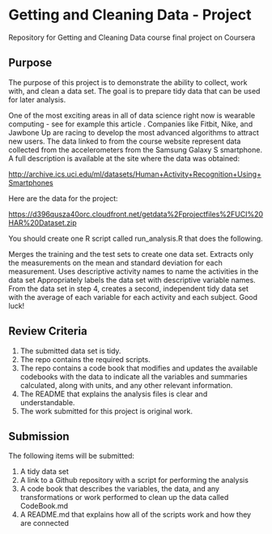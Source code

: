 # Getting and Cleaning Data - Project
Repository for Getting and Cleaning Data course final project on Coursera

## Purpose
The purpose of this project is to demonstrate the ability to collect, work with,
and clean a data set. The goal is to prepare tidy data that can be used for
later analysis.

One of the most exciting areas in all of data science right now is wearable computing - see for example this article . Companies like Fitbit, Nike, and Jawbone Up are racing to develop the most advanced algorithms to attract new users. The data linked to from the course website represent data collected from the accelerometers from the Samsung Galaxy S smartphone. A full description is available at the site where the data was obtained:

http://archive.ics.uci.edu/ml/datasets/Human+Activity+Recognition+Using+Smartphones

Here are the data for the project:

https://d396qusza40orc.cloudfront.net/getdata%2Fprojectfiles%2FUCI%20HAR%20Dataset.zip

You should create one R script called run_analysis.R that does the following.

Merges the training and the test sets to create one data set.
Extracts only the measurements on the mean and standard deviation for each measurement.
Uses descriptive activity names to name the activities in the data set
Appropriately labels the data set with descriptive variable names.
From the data set in step 4, creates a second, independent tidy data set with the average of each variable for each activity and each subject.
Good luck!

## Review Criteria
1. The submitted data set is tidy.
2. The repo contains the required scripts.
3. The repo contains a code book that modifies and updates the available
codebooks with the data to indicate all the variables and summaries calculated,
along with units, and any other relevant information.
4. The README that explains the analysis files is clear and understandable.
5. The work submitted for this project is original work.

## Submission
The following items will be submitted:
1. A tidy data set
2. A link to a Github repository with a script for performing the analysis
3. A code book that describes the variables, the data, and any transformations 
or work performed to clean up the data called CodeBook.md
4. A README.md that explains how all of the scripts work and how they are 
connected